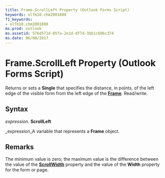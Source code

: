```yaml
---
title: Frame.ScrollLeft Property (Outlook Forms Script)
keywords: olfm10.chm2001800
f1_keywords:
- olfm10.chm2001800
ms.prod: outlook
ms.assetid: 576d571d-05fa-2e1d-df7d-3bb1c606c374
ms.date: 06/08/2017
---
```



# Frame.ScrollLeft Property (Outlook Forms Script)

Returns or sets a **Single** that specifies the distance, in points, of the left edge of the visible form from the left edge of the **[Frame](frame-object-outlook-forms-script.md)**. Read/write.


## Syntax

 _expression_. **ScrollLeft**

 _expression_A variable that represents a **Frame** object.


## Remarks

The minimum value is zero; the maximum value is the difference between the value of the **[ScrollWidth](frame-scrollwidth-property-outlook-forms-script.md)** property and the value of the **Width** property for the form or page.


